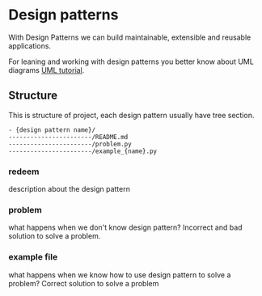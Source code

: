 # Design patterns

With Design Patterns we can build maintainable, extensible and reusable applications.

For leaning and working with design patterns you better know about UML diagrams
[UML tutorial](https://blog.visual-paradigm.com/what-are-the-six-types-of-relationships-in-uml-class-diagrams/#Inheritance).

## Structure
This is structure of project, each design pattern usually have tree section.

```
- {design pattern name}/
-----------------------/README.md
-----------------------/problem.py
-----------------------/example_{name}.py

```
### redeem
description about the design pattern 

### problem
what happens when we don't know design pattern? Incorrect and bad solution to solve a problem.

### example file
what happens when we know how to use design pattern to solve a problem? Correct solution to solve a problem

